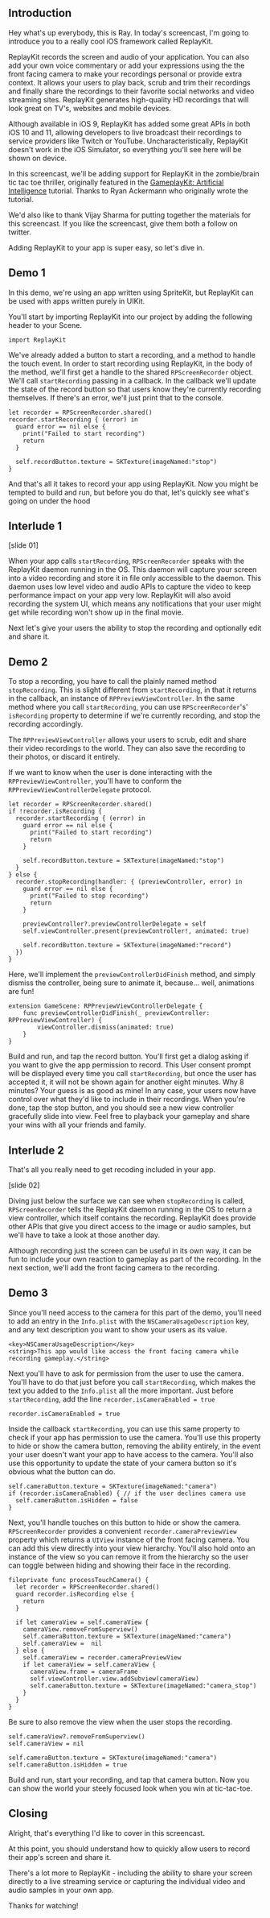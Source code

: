 ## Introduction

Hey what's up everybody, this is Ray. In today's screencast, I'm going to introduce you to a really cool iOS framework called ReplayKit.

ReplayKit records the screen and audio of your application. You can also add your own voice commentary or add your expressions using the the front facing camera to make your recordings personal or provide extra context. It allows your users to play back, scrub and trim their recordings and finally share the recordings to their favorite social networks and video streaming sites. ReplayKit generates high-quality HD recordings that will look great on TV's, websites and mobile devices.

Although available in iOS 9, ReplayKit has added some great APIs in both iOS 10 and 11, allowing developers to live broadcast their recordings to service providers like Twitch or YouTube. Uncharacteristically, ReplayKit doesn't work in the iOS Simulator, so everything you'll see here will be shown on device.

In this screencast, we'll be adding support for ReplayKit in the zombie/brain tic tac toe thriller, originally featured in the [GameplayKit: Artificial Intelligence](https://www.raywenderlich.com/146407/gameplaykit-tutorial-artificial-intelligence) tutorial. Thanks to Ryan Ackermann who originally wrote the tutorial.

We'd also like to thank Vijay Sharma for putting together the materials for this screencast. If you like the screencast, give them both a follow on twitter.

Adding ReplayKit to your app is super easy, so let's dive in.

## Demo 1

In this demo, we're using an app written using SpriteKit, but ReplayKit can be used with apps written purely in UIKit.

You'll start by importing ReplayKit into our project by adding the following header to your Scene.

```
import ReplayKit
```

We've already added a button to start a recording, and a method to handle the touch event. In order to start recording using ReplayKit, in the body of the method, we'll first get a handle to the shared `RPScreenRecorder` object. We'll call `startRecording` passing in a callback. In the callback we'll update the state of the record button so that users know they're currently recording themselves. If there's an error, we'll just print that to the console.

```
let recorder = RPScreenRecorder.shared()
recorder.startRecording { (error) in
  guard error == nil else {
    print("Failed to start recording")
    return
  }

  self.recordButton.texture = SKTexture(imageNamed:"stop")
}
```

And that's all it takes to record your app using ReplayKit. Now you might be tempted to build and run, but before you do that, let's quickly see what's going on under the hood

## Interlude 1

[slide 01]

When your app calls `startRecording`, `RPScreenRecorder` speaks with the ReplayKit daemon running in the OS. This daemon will capture your screen into a video recording and store it in file only accessible to the daemon. This daemon uses low level video and audio APIs to capture the video to keep performance impact on your app very low. ReplayKit will also avoid recording the system UI, which means any notifications that your user might get while recording won't show up in the final movie.

Next let's give your users the ability to stop the recording and optionally edit and share it.

## Demo 2

To stop a recording, you have to call the plainly named method `stopRecording`. This is slight different from `startRecording`, in that it returns in the callback, an instance of `RPPreviewViewController`. In the same method where you call `startRecording`, you can use `RPScreenRecorder`'s' `isRecording` property to determine if we're currently recording, and stop the recording accordingly.

The `RPPreviewViewController` allows your users to scrub, edit and share their video recordings to the world. They can also save the recording to their photos, or discard it entirely.

If we want to know when the user is done interacting with the `RPPreviewViewController`, you'll have to conform the `RPPreviewViewControllerDelegate` protocol.

```
let recorder = RPScreenRecorder.shared()
if !recorder.isRecording {
  recorder.startRecording { (error) in
    guard error == nil else {
      print("Failed to start recording")
      return
    }

    self.recordButton.texture = SKTexture(imageNamed:"stop")
  }
} else {
  recorder.stopRecording(handler: { (previewController, error) in
    guard error == nil else {
      print("Failed to stop recording")
      return
    }

    previewController?.previewControllerDelegate = self
    self.viewController.present(previewController!, animated: true)

    self.recordButton.texture = SKTexture(imageNamed:"record")
  })
}
```

Here, we'll implement the `previewControllerDidFinish` method, and simply dismiss the controller, being sure to animate it, because... well, animations are fun!

```
extension GameScene: RPPreviewViewControllerDelegate {
	func previewControllerDidFinish(_ previewController: RPPreviewViewController) {
		viewController.dismiss(animated: true)
	}
}
```

Build and run, and tap the record button. You'll first get a dialog asking if you want to give the app permission to record. This User consent prompt will be displayed every time you call `startRecording`, but once the user has accepted it, it will not be shown again for another eight minutes. Why 8 minutes? Your guess is as good as mine! In any case, your users now have control over what they'd like to include in their recordings. When you're done, tap the stop button, and you should see a new view controller gracefully slide into view. Feel free to playback your gameplay and share your wins with all your friends and family.

## Interlude 2

That's all you really need to get recoding included in your app.

[slide 02]

Diving just below the surface we can see when `stopRecording` is called, `RPScreenRecorder` tells the ReplayKit daemon running in the OS to return a view controller, which itself contains the recording. ReplayKit does provide other APIs that give you direct access to the image or audio samples, but we'll have to take a look at those another day.

Although recording just the screen can be useful in its own way, it can be fun to include your own reaction to gameplay as part of the recording. In the next section, we'll add the front facing camera to the recording.

## Demo 3

Since you'll need access to the camera for this part of the demo, you'll need to add an entry in the `Info.plist` with the `NSCameraUsageDescription` key, and any text description you want to show your users as its value.

```
<key>NSCameraUsageDescription</key>
<string>This app would like access the front facing camera while recording gameplay.</string>
```

Next you'll have to ask for permission from the user to use the camera. You'll have to do that just before you call `startRecording`, which makes the text you added to the `Info.plist` all the more important. Just before `startRecording`, add the line `recorder.isCameraEnabled = true`

```
recorder.isCameraEnabled = true
```

Inside the callback `startRecording`, you can use this same property to check if your app has permission to use the camera. You'll use this property to hide or show the camera button, removing the ability entirely, in the event your user doesn't want your app to have access to the camera. You'll also use this opportunity to update the state of your camera button so it's obvious what the button can do.

```
self.cameraButton.texture = SKTexture(imageNamed:"camera")
if (recorder.isCameraEnabled) { // if the user declines camera use
  self.cameraButton.isHidden = false
}
```

Next, you'll handle touches on this button to hide or show the camera. `RPScreenRecorder` provides a convenient `recorder.cameraPreviewView` property which returns a `UIView` instance of the front facing camera. You can add this view directly into your view hierarchy. You'll also hold onto an instance of the view so you can remove it from the hierarchy so the user can toggle between hiding and showing their face in the recording.

```
fileprivate func processTouchCamera() {
  let recorder = RPScreenRecorder.shared()
  guard recorder.isRecording else {
    return
  }

  if let cameraView = self.cameraView {
    cameraView.removeFromSuperview()
    self.cameraButton.texture = SKTexture(imageNamed:"camera")
    self.cameraView =  nil
  } else {
    self.cameraView = recorder.cameraPreviewView
    if let cameraView = self.cameraView {
      cameraView.frame = cameraFrame
      self.viewController.view.addSubview(cameraView)
      self.cameraButton.texture = SKTexture(imageNamed:"camera_stop")
    }
  }
}
```

Be sure to also remove the view when the user stops the recording.

```
self.cameraView?.removeFromSuperview()
self.cameraView = nil

self.cameraButton.texture = SKTexture(imageNamed:"camera")
self.cameraButton.isHidden = true
```

Build and run, start your recording, and tap that camera button. Now you can show the world your steely focused look when you win at tic-tac-toe.

## Closing

Alright, that's everything I'd like to cover in this screencast.

At this point, you should understand how to quickly allow users to record their app's screen and share it.

There's a lot more to ReplayKit - including the ability to share your screen directly to a live streaming service or capturing the individual video and audio samples in your own app.

Thanks for watching!
